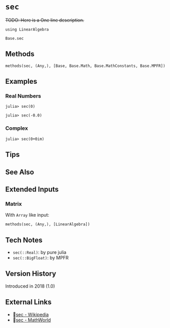 # `sec`

~~TODO: Here is a One line description.~~

```@setup repl_only
using LinearAlgebra
```
```@docs
Base.sec
```


## Methods

```@repl
methods(sec, (Any,), [Base, Base.Math, Base.MathConstants, Base.MPFR])
```


## Examples

### Real Numbers
```jldoctest
julia> sec(0)

julia> sec(-0.0)
```

### Complex
```jldoctest
julia> sec(0+0im)
```

## Tips


## See Also



## Extended Inputs

### Matrix
With `Array` like input:
```@repl repl_only
methods(sec, (Any,), [LinearAlgebra])
```


## Tech Notes

- `sec(::Real)`: by pure julia
- `sec(::BigFloat)`: by MPFR


## Version History

Introduced in 2018 (1.0)


## External Links
- 🔗[sec - Wikipedia](https://en.wikipedia.org/wiki/ )
- 🔗[sec - MathWorld](https://mathworld.wolfram.com/ )
